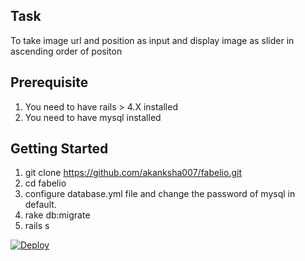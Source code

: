 ## Task
To take image url and position as input and display image as slider in ascending 
order of positon

## Prerequisite
1. You need to have rails > 4.X installed
2. You need to have mysql installed

## Getting Started
1. git clone https://github.com/akanksha007/fabelio.git
2. cd fabelio
3. configure database.yml file and change the password of mysql in default.
4. rake db:migrate
5. rails s

<a href="https://heroku.com/deploy">
  <img src="https://www.herokucdn.com/deploy/button.svg" alt="Deploy">
</a>

